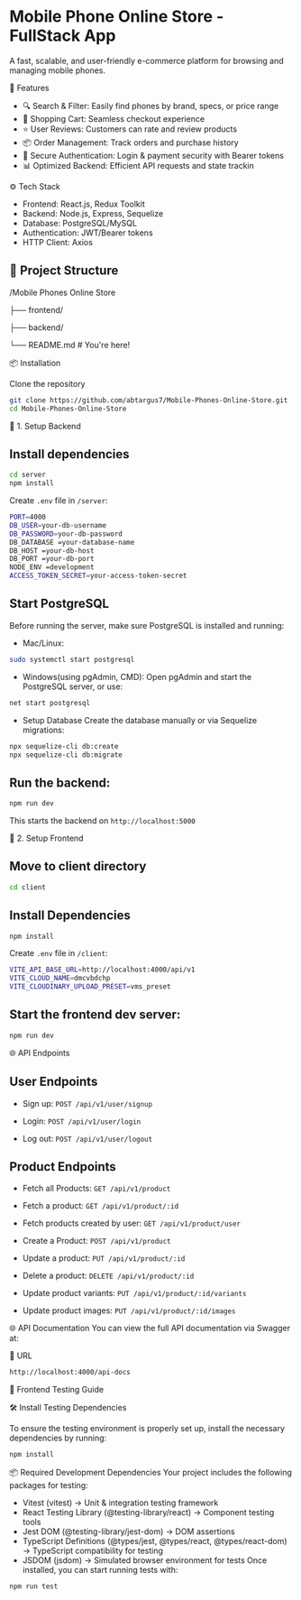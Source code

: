 #  Mobile Phone Online Store - FullStack App

A fast, scalable, and user-friendly e-commerce platform for browsing and managing mobile phones.

🚀 Features
- 🔍 Search & Filter: Easily find phones by brand, specs, or price range
- 🛒 Shopping Cart: Seamless checkout experience
- ⭐ User Reviews: Customers can rate and review products
- 📦 Order Management: Track orders and purchase history
- 🔐 Secure Authentication: Login & payment security with Bearer tokens
- 📊 Optimized Backend: Efficient API requests and state trackin

⚙️ Tech Stack
- Frontend: React.js, Redux Toolkit
- Backend: Node.js, Express, Sequelize
- Database: PostgreSQL/MySQL
- Authentication: JWT/Bearer tokens
- HTTP Client: Axios

## 📁 Project Structure

/Mobile Phones Online Store 

├── frontend/ 

├── backend/

└── README.md # You're here!


📦 Installation

Clone the repository

```bash
git clone https://github.com/abtargus7/Mobile-Phones-Online-Store.git
cd Mobile-Phones-Online-Store
```


🔧 1. Setup Backend


## Install dependencies
```bash
cd server
npm install
```

Create ```.env``` file in  ```/server```:

```bash
PORT=4000
DB_USER=your-db-username
DB_PASSWORD=your-db-password
DB_DATABASE =your-database-name
DB_HOST =your-db-host
DB_PORT =your-db-port
NODE_ENV =development
ACCESS_TOKEN_SECRET=your-access-token-secret
```


## Start PostgreSQL

Before running the server, make sure PostgreSQL is installed and running:

- Mac/Linux:
```bash
sudo systemctl start postgresql
```

- Windows(using pgAdmin, CMD):
    Open pgAdmin and start the PostgreSQL server, or use:
```bash
net start postgresql
```

- Setup Database
Create the database manually or via Sequelize migrations:
```bash
npx sequelize-cli db:create
npx sequelize-cli db:migrate
```


## Run the backend:

```bash
npm run dev
```
This starts the backend on ```http://localhost:5000```


🎨 2. Setup Frontend


## Move to client directory
```bash
cd client
```


## Install Dependencies
```bash
npm install
```

Create ```.env``` file in  ```/client```:
```bash
VITE_API_BASE_URL=http://localhost:4000/api/v1
VITE_CLOUD_NAME=dmcvbdchp
VITE_CLOUDINARY_UPLOAD_PRESET=vms_preset
```


## Start the frontend dev server:
```bash
npm run dev
```


🌐 API Endpoints


## User Endpoints

- Sign up:
```POST /api/v1/user/signup```

- Login:
```POST /api/v1/user/login```

- Log out:
```POST /api/v1/user/logout```


## Product Endpoints

- Fetch all Products:
  ```GET /api/v1/product```

- Fetch a product:
  ```GET /api/v1/product/:id```

- Fetch products created by user:
  ```GET /api/v1/product/user```

- Create a Product:
  ```POST /api/v1/product```

- Update a product:
  ```PUT /api/v1/product/:id```

- Delete a product:
  ```DELETE /api/v1/product/:id```

- Update product variants:
  ```PUT /api/v1/product/:id/variants```

- Update product images:
  ```PUT /api/v1/product/:id/images```

🌐 API Documentation
You can view the full API documentation via Swagger at:

📌 URL
```bash
http://localhost:4000/api-docs
```


🧪 Frontend Testing Guide

🛠 Install Testing Dependencies

To ensure the testing environment is properly set up, install the necessary dependencies by running:
```bash
npm install
```

📦 Required Development Dependencies
Your project includes the following packages for testing:
- Vitest (vitest) → Unit & integration testing framework
- React Testing Library (@testing-library/react) → Component testing tools
- Jest DOM (@testing-library/jest-dom) → DOM assertions
- TypeScript Definitions (@types/jest, @types/react, @types/react-dom) → TypeScript compatibility for testing
- JSDOM (jsdom) → Simulated browser environment for tests
Once installed, you can start running tests with:
```
npm run test
```




